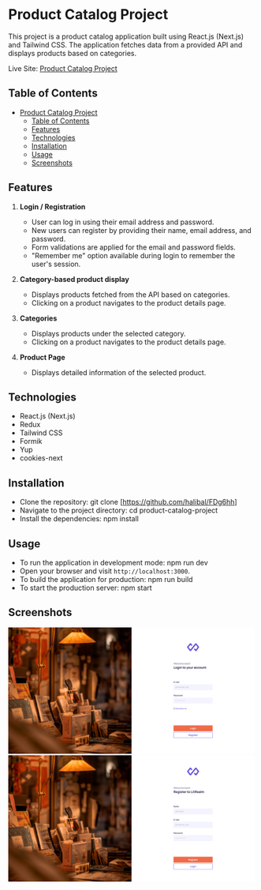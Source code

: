 # Product Catalog Project

This project is a product catalog application built using React.js (Next.js) and Tailwind CSS. The application fetches data from a provided API and displays products based on categories.

Live Site: [Product Catalog Project](https://f-dg6hh.vercel.app/)

## Table of Contents

-   [Product Catalog Project](#product-catalog-project)
    -   [Table of Contents](#table-of-contents)
    -   [Features](#features)
    -   [Technologies](#technologies)
    -   [Installation](#installation)
    -   [Usage](#usage)
    -   [Screenshots](#screenshots)

## Features

1. **Login / Registration**

    - User can log in using their email address and password.
    - New users can register by providing their name, email address, and password.
    - Form validations are applied for the email and password fields.
    - "Remember me" option available during login to remember the user's session.

2. **Category-based product display**

    - Displays products fetched from the API based on categories.
    - Clicking on a product navigates to the product details page.

3. **Categories**

    - Displays products under the selected category.
    - Clicking on a product navigates to the product details page.

4. **Product Page**
    - Displays detailed information of the selected product.

## Technologies

-   React.js (Next.js)
-   Redux
-   Tailwind CSS
-   Formik
-   Yup
-   cookies-next

## Installation

-   Clone the repository: git clone [https://github.com/halibal/FDg6hh]
-   Navigate to the project directory: cd product-catalog-project
-   Install the dependencies: npm install

## Usage

-   To run the application in development mode: npm run dev
-   Open your browser and visit `http://localhost:3000`.
-   To build the application for production: npm run build
-   To start the production server: npm start

## Screenshots

<img src="./public/images/deployed/login_page.png" alt="Login Page" width="500px" height="auto">
<br>
<img src="./public/images/deployed/register_page.png" alt="Register Page" width="500px" height="auto">

